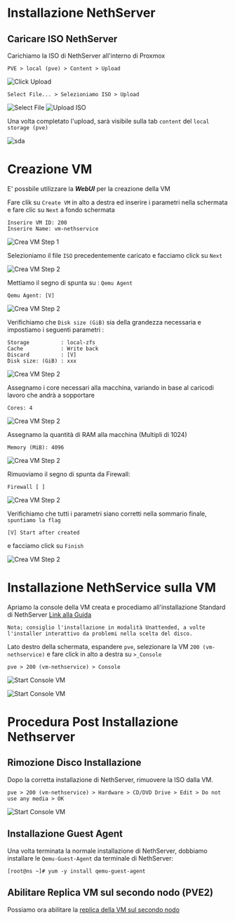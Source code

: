 # Installazione NethServer

## Caricare ISO NethServer

Carichiamo la ISO di NethServer all'interno di Proxmox

```PVE > local (pve) > Content > Upload```

![Click Upload](img/pve-load-iso-1.png)

```Select File... > Selezioniamo ISO > Upload```

![Select File](img/pve-load-iso-2.png) ![Upload ISO](img/pve-load-iso-4.png)

Una volta completato l'upload, sarà visibile sulla tab ```content``` del ```local storage (pve)```

![sda](img/pve-load-iso-5.png)

# Creazione VM

E' possbile utilizzare la ***WebUI*** per la creazione della VM

Fare clik su ```Create VM``` in alto a destra ed inserire i parametri nella schermata e fare clic su ```Next``` a fondo schermata

```
Inserire VM ID: 200
Inserire Name: vm-nethservice
```

![Crea VM Step 1](img/pve-crea-vm-1.png)

Selezioniamo il file ```ISO``` precedentemente caricato e facciamo click su ``Next``

![Crea VM Step 2](img/pve-crea-vm-2.png)

Mettiamo il segno di spunta su : ```Qemu Agent```

```Qemu Agent: [V]```

![Crea VM Step 2](img/pve-crea-vm-3.png)

Verifichiamo che ```Disk size (GiB)``` sia della grandezza necessaria e impostiamo i  seguenti parametri :

```
Storage          : local-zfs
Cache            : Write back
Discard          : [V]
Disk size: (GiB) : xxx
```

![Crea VM Step 2](img/pve-crea-vm-4.png)

Assegnamo i core necessari alla macchina, variando in base al caricodi lavoro che andrà a sopportare

```Cores: 4```

![Crea VM Step 2](img/pve-crea-vm-5.png)

Assegnamo la quantità di RAM alla macchina (Multipli di 1024)

```Memory (MiB): 4096```

![Crea VM Step 2](img/pve-crea-vm-6.png)

Rimuoviamo il segno di spunta da Firewall:

```Firewall [ ]```

![Crea VM Step 2](img/pve-crea-vm-7.png)

Verifichiamo che tutti i parametri siano corretti nella sommario finale, ```spuntiamo la flag```

```[V] Start after created```

e facciamo click su ```Finish```

![Crea VM Step 2](img/pve-crea-vm-8.png)

# Installazione NethService sulla VM

Apriamo la console della VM creata e procediamo all'installazione Standard di NethServer [Link alla Guida](https://nethserver.docs.nethesis.it/it/v7/installation.html)

    Nota; consiglio l'installazione in modalità Unattended, a volte l'installer interattivo da problemi nella scelta del disco.

Lato destro della schermata, espandere ```pve```, selezionare la VM ```200 (vm-nethservice)``` e fare click in alto a destra su ```>_Console```

```pve > 200 (vm-nethservice) > Console```

![Start Console VM](img/pve-start-vm-console-1.png)

![Start Console VM](img/pve-neth-install-1.png)

# Procedura Post Installazione Nethserver

## Rimozione Disco Installazione

Dopo la corretta installazione di NethServer, rimuovere la ISO dalla VM.

```pve > 200 (vm-nethservice) > Hardware > CD/DVD Drive > Edit > Do not use any media > OK```

![Start Console VM](img/pve-crea-vm-9.png)

## Installazione Guest Agent

Una volta terminata la normale installazione di NethServer, dobbiamo installare le ```Qemu-Guest-Agent``` da terminale di NethServer:

```[root@ns ~]# yum -y install qemu-guest-agent```


## Abilitare Replica VM sul secondo nodo (PVE2)

Possiamo ora abilitare la [replica della VM sul secondo nodo](replica-vm.md)